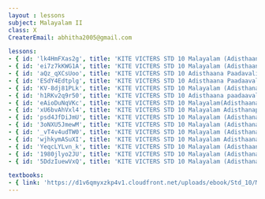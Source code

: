 ```yaml
--- 
layout : lessons 
subject: Malayalam II
class: X
CreaterEmail: abhitha2005@gmail.com

lessons: 
- { id: 'lk4HmFXas2g', title: 'KITE VICTERS STD 10 Malayalam (Adisthaana paadaavali)Class 01(First Bell-ഫസ്റ്റ് ബെല്‍)' }
- { id: 'ei7z7kKWG1A', title: 'KITE VICTERS STD 10 Malayalam (Adisthaana Paadaavali) Class 02 (First Bell-ഫസ്റ്റ് ബെല്‍)' }
- { id: 'aQz_qXCsUoo', title: 'KITE VICTERS STD 10 Adisthaana Paadavali Class 03 (First Bell-ഫസ്റ്റ് ബെല്‍)' }
- { id: 'ESdY4Edtplg', title: 'KITE VICTERS STD 10 Adisthaana Paadaavali Class 04 (First Bell-ഫസ്റ്റ് ബെല്‍)' }
- { id: 'KV-8dj81PLk', title: 'KITE VICTERS STD 10 Malayalam (Adisthana Paadavali) Class 05 (First Bell-ഫസ്റ്റ് ബെല്‍)' }
- { id: 'h1RKv2q9r50', title: 'KITE VICTERS STD 10 Adisthaana paadaavali Class 06 (First Bell-ഫസ്റ്റ് ബെല്‍)' }
- { id: 'eAioDuNqVKc', title: 'KITE VICTERS STD 10 Malayalam(Adisthaanapaadam) Class 07 (First Bell-ഫസ്റ്റ് ബെല്‍)' }
- { id: 'xU6bvAhVxl4', title: 'KITE VICTERS STD 10 Malayalam Adisthanapaadam Class 08 (First Bell-ഫസ്റ്റ് ബെല്‍)' }
- { id: 'psd4JfDiJmU', title: 'KITE VICTERS STD 10 Malayalam (Adisthana paadaavali) Class 09 (First Bell-ഫസ്റ്റ് ബെല്‍)' }
- { id: '3oNXU5JmewM', title: 'KITE VICTERS STD 10 Malayalam (Adisthanapaadam) Class 10 (First Bell-ഫസ്റ്റ് ബെല്‍)' }
- { id: '_vT4v4udTW0', title: 'KITE VICTERS STD 10 Malayalam (Adisthana paadavali) Class 11 (First Bell-ഫസ്റ്റ് ബെല്‍)' }
- { id: 'wjhkymASuXI', title: 'KITE VICTERS STD 10 Malayalam Adisthaana Paadavali Class 12 (First Bell-ഫസ്റ്റ് ബെല്‍)' }
- { id: 'YeqcLYLvn_k', title: 'KITE VICTERS STD 10 Malayalam (Adisthaana Padavali) Class 21 (First Bell-ഫസ്റ്റ് ബെല്‍)' }
- { id: '1980jlyo2JU', title: 'KITE VICTERS STD 10 Malayalam (Adisthanapadavali) Class 14 (First Bell-ഫസ്റ്റ് ബെല്‍)' }
- { id: '5DdzIuewVxQ', title: 'KITE VICTERS STD 10 Malayalam (Adisthana padavali) Class 15 (First Bell-ഫസ്റ്റ് ബെല്‍)' }

textbooks:
- { link: 'https://d1v6qmyxzkp4v1.cloudfront.net/uploads/ebook/Std_10/MalayalamBT_1/MalayalamBT_1.pdf', title: 'Malayalam II' , medium: 'Malayalam' }
--- 
```

